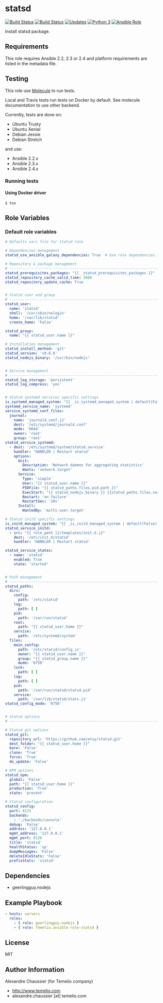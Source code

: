 # statsd

[![Build Status](https://img.shields.io/travis/Temelio/ansible-role-statsd/master.svg?label=travis_master)](https://travis-ci.org/Temelio/ansible-role-statsd)
[![Build Status](https://img.shields.io/travis/Temelio/ansible-role-statsd/develop.svg?label=travis_develop)](https://travis-ci.org/Temelio/ansible-role-statsd)
[![Updates](https://pyup.io/repos/github/Temelio/ansible-role-statsd/shield.svg)](https://pyup.io/repos/github/Temelio/ansible-role-statsd/)
[![Python 3](https://pyup.io/repos/github/Temelio/ansible-role-statsd/python-3-shield.svg)](https://pyup.io/repos/github/Temelio/ansible-role-statsd/)
[![Ansible Role](https://img.shields.io/ansible/role/12562.svg)](https://galaxy.ansible.com/Temelio/statsd/)

Install statsd package.

## Requirements

This role requires Ansible 2.2, 2.3 or 2.4
and platform requirements are listed in the metadata file.

## Testing

This role use [Molecule](https://github.com/metacloud/molecule/) to run tests.

Local and Travis tests run tests on Docker by default.
See molecule documentation to use other backend.

Currently, tests are done on:
- Ubuntu Trusty
- Ubuntu Xenial
- Debian Jessie
- Debian Stretch

and use:
- Ansible 2.2.x
- Ansible 2.3.x
- Ansible 2.4.x

### Running tests

#### Using Docker driver

```
$ tox
```
## Role Variables

### Default role variables

``` yaml
# Defaults vars file for statsd role

# Dependencies management
statsd_use_ansible_galaxy_dependencies: True  # Use role dependencies in meta

# Repository & package management
# -----------------------------------------------------------------------------
statsd_prerequisites_packages: "{{ _statsd_prerequisites_packages }}"
statsd_repository_cache_valid_time: 3600
statsd_repository_update_cache: True


# Statsd user and group
# -----------------------------------------------------------------------------
statsd_user:
  name: 'statsd'
  shell: '/usr/sbin/nologin'
  home: '/var/lib/statsd'
  create_home: 'False'

statsd_group:
  name: "{{ statsd_user.name }}"

# Installation management
statsd_install_method: 'git'
statsd_version: 'v0.8.0'
statsd_nodejs_binary: '/usr/bin/nodejs'


# Service management
# -----------------------------------------------------------------------------
statsd_log_storage: 'persistent'
statsd_log_compress: 'yes'


# Statsd systemd services specific settings
is_systemd_managed_system: "{{ _is_systemd_managed_system | default(False) }}"
systemd_service_name: 'systemd'
service_systemd_conf_files:
  journal:
    name: 'journald.conf.j2'
    dest: '/etc/systemd/journald.conf'
    mode: '0644'
    owner: 'root'
    group: 'root'
statsd_service_systemd:
  - dest: '/etc/systemd/system/statsd.service'
    handler: 'HANDLER | Restart statsd'
    options:
      Unit:
        Description: 'Network daemon for aggregating statistics'
        Wants: 'network.target'
      Service:
        Type: 'simple'
        User: "{{ statsd_user.name }}"
        PIDFile: "{{ statsd_paths.files.pid.path }}"
        ExecStart: "{{ statsd_nodejs_binary }} {{statsd_paths.files.service.path}} {{ statsd_paths.files.main_config.path }}"
        Restart: 'on-failure'
        RestartSec: '10s'
      Install:
        WantedBy: 'multi-user.target'

# Statsd initd specific settings
is_initd_managed_system: "{{ _is_initd_managed_system | default(False) }}"
statsd_service_initd:
  - src: "{{ role_path }}/templates/init.d.j2"
    dest: '/etc/init.d/statsd'
    handler: 'HANDLER | Restart statsd'

statsd_service_states:
  - name: 'statsd'
    enabled: True
    state: 'started'


# Path management
# -----------------------------------------------------------------------------
statsd_paths:
  dirs:
    config:
      path: '/etc/statsd'
    log:
      path: [ ]
    pid:
      path: '/var/run/statsd'
    root:
      path: "{{ statsd_user.home }}"
    service:
      path: '/etc/systemd/system'
  files:
    main_config:
      path: '/etc/statsd/config.js'
      owner: "{{ statsd_user.name }}"
      group: "{{ statsd_group.name }}"
      mode: '0750'
    lock:
      path: [ ]
    log:
      path: [ ]
    pid:
      path: '/var/run/statsd/statsd.pid'
    service:
      path: '/var/lib/statsd/stats.js'
statsd_config_mode: '0750'


# Statsd options
# -----------------------------------------------------------------------------

# Statsd git options
statsd_git:
  repository_url: 'https://github.com/etsy/statsd.git'
  dest_folder: "{{ statsd_user.home }}"
  bare: 'False'
  clone: 'True'
  force: 'True'
  do_update: 'False'

# NPM options
statsd_npm:
  global: 'False'
  path: "{{ statsd_user.home }}"
  production: 'True'
  state: 'present'

# Statsd configuration
statsd_config:
  port: 8125
  backends:
    - './backends/console'
  debug: 'False'
  address: '127.0.0.1'
  mgmt_address: '127.0.0.1'
  mgmt_port: 8126
  title: 'statsd'
  healthStatus: 'up'
  dumpMessages: 'False'
  deleteIdleStats: 'False'
  prefixStats: 'statsd'
```

## Dependencies

  - geerlingguy.nodejs

## Example Playbook

``` yaml
- hosts: servers
  roles:
    - { role: geerlingguy.nodejs }
    - { role: Temelio.ansible-role-statsd }
```

## License

MIT

## Author Information

Alexandre Chaussier (for Temelio company)
- http://www.temelio.com
- alexandre.chaussier [at] temelio.com
